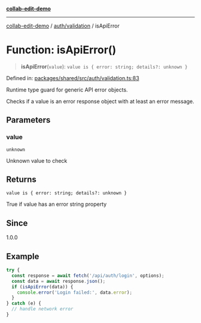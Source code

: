 [**collab-edit-demo**](../../../README.md)

***

[collab-edit-demo](../../../README.md) / [auth/validation](../README.md) / isApiError

# Function: isApiError()

> **isApiError**(`value`): `value is { error: string; details?: unknown }`

Defined in: [packages/shared/src/auth/validation.ts:83](https://github.com/austyle-io/pub-sub-demo/blob/00b2f1e9b947d5e964db5c3be9502513c4374263/packages/shared/src/auth/validation.ts#L83)

Runtime type guard for generic API error objects.

Checks if a value is an error response object with at least an error message.

## Parameters

### value

`unknown`

Unknown value to check

## Returns

`value is { error: string; details?: unknown }`

True if value has an error string property

## Since

1.0.0

## Example

```typescript
try {
  const response = await fetch('/api/auth/login', options);
  const data = await response.json();
  if (isApiError(data)) {
    console.error('Login failed:', data.error);
  }
} catch (e) {
  // handle network error
}
```
